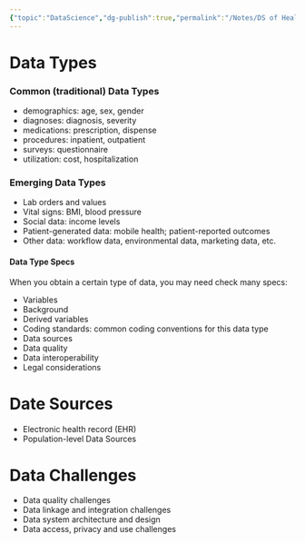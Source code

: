 ```yaml
---
{"topic":"DataScience","dg-publish":true,"permalink":"/Notes/DS of Health Informatics/","dgPassFrontmatter":true,"noteIcon":""}
---
```


# Data Types
### Common (traditional) Data Types
- demographics: age, sex, gender
- diagnoses: diagnosis, severity
- medications: prescription, dispense
- procedures: inpatient, outpatient
- surveys: questionnaire
- utilization: cost, hospitalization

### Emerging Data Types
- Lab orders and values
- Vital signs: BMI, blood pressure
- Social data: income levels
- Patient-generated data: mobile health; patient-reported outcomes
- Other data: workflow data, environmental data, marketing data, etc.

#### Data Type Specs
When you obtain a certain type of data, you may need check many specs:
- Variables
- Background
- Derived variables
- Coding standards: common coding conventions for this data type
- Data sources
- Data quality
- Data interoperability
- Legal considerations

# Date Sources
- Electronic health record (EHR)
- Population-level Data Sources

# Data Challenges
- Data quality challenges
- Data linkage and integration challenges
- Data system architecture and design
- Data access, privacy and use challenges
